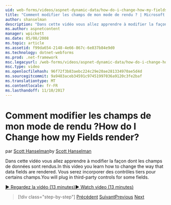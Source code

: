 ```yaml
---
uid: web-forms/videos/aspnet-dynamic-data/how-do-i-change-how-my-fields-render
title: "Comment modifier les champs de mon mode de rendu ? | Microsoft Docs"
author: shanselman
description: "Dans cette vidéo vous allez apprendre à modifier la façon dont les champs de données sont rendus. Vous serez incorporer des contrôles tiers pour certains champs."
ms.author: aspnetcontent
manager: wpickett
ms.date: 05/08/2008
ms.topic: article
ms.assetid: f99da654-2148-4e66-867c-6e837b84e9d0
ms.technology: dotnet-webforms
ms.prod: .net-framework
msc.legacyurl: /web-forms/videos/aspnet-dynamic-data/how-do-i-change-how-my-fields-render
msc.type: video
ms.openlocfilehash: 96f72f3b83aebc224c29e20ae281334970ae5d4d
ms.sourcegitcommit: 9a9483aceb34591c97451997036a9120c3fe2baf
ms.translationtype: MT
ms.contentlocale: fr-FR
ms.lasthandoff: 11/10/2017
---
```

<a name="how-do-i-change-how-my-fields-render"></a><span data-ttu-id="80bc5-105">Comment modifier les champs de mon mode de rendu ?</span><span class="sxs-lookup"><span data-stu-id="80bc5-105">How do I Change how my Fields render?</span></span>
====================
<span data-ttu-id="80bc5-106">par [Scott Hanselman](https://github.com/shanselman)</span><span class="sxs-lookup"><span data-stu-id="80bc5-106">by [Scott Hanselman](https://github.com/shanselman)</span></span>

<span data-ttu-id="80bc5-107">Dans cette vidéo vous allez apprendre à modifier la façon dont les champs de données sont rendus.</span><span class="sxs-lookup"><span data-stu-id="80bc5-107">In this video you learn how to change the way that data fields are rendered.</span></span> <span data-ttu-id="80bc5-108">Vous serez incorporer des contrôles tiers pour certains champs.</span><span class="sxs-lookup"><span data-stu-id="80bc5-108">You will plug in third-party controls for some fields.</span></span>

[<span data-ttu-id="80bc5-109">&#9654; Regardez la vidéo (13 minutes)</span><span class="sxs-lookup"><span data-stu-id="80bc5-109">&#9654; Watch video (13 minutes)</span></span>](https://channel9.msdn.com/Blogs/ASP-NET-Site-Videos/how-do-i-change-how-my-fields-render)

>[!div class="step-by-step"]
<span data-ttu-id="80bc5-110">[Précédent](how-do-i-enable-inline-gridview-editing.md)
[Suivant](how-do-i-handle-business-logic-exceptions.md)</span><span class="sxs-lookup"><span data-stu-id="80bc5-110">[Previous](how-do-i-enable-inline-gridview-editing.md)
[Next](how-do-i-handle-business-logic-exceptions.md)</span></span>

